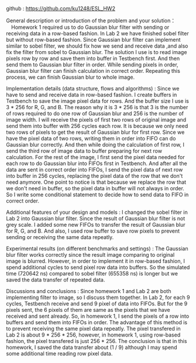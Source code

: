 github : https://github.com/ku1248/ESL_HW2

General description or introduction of the problem and your solution：<br>
&emsp;Homework 1 required us to do Gaussian blur filter with sending or receiving data in a row-based fashion. In Lab 2 we have finished sobel filter but without row-based fashion. Since Gaussian blur filter can implement similar to sobel filter, we should fix how we send and receive data ,and also fix the filter from sobel to Gaussian blur. The solution I use is to read image pixels row by row and save them into buffer in Testbench first. And then send them to Gaussian blur filter in order. While sending pixels in order, Gaussian blur filter can finish calculation in correct order. Repeating this process, we can finish Gaussian blur to whole image.

Implementation details (data structure, flows and algorithms) :
  Since we have to send and receive data in row-based fashion. I create buffers in Testbench to save the image pixel data for rows. And the buffer size I use is 3 * 256 for R, G, and B. The reason why it is 3 * 256 is that 3 is the number of rows required to do one row of Gaussian blur and 256 is the number of image width. I will receive the pixels of first two rows of original image and send them into buffer with 256 cycles each row. It is because we only need two rows of pixels to get the result of Gaussian blur for first row. Since we have the pixel data of two rows, writing them in order into FIFO can do Gaussian blur correctly. And then while doing the calculation of first row, I send the third row of image data to buffer preparing for next row calculation. For the rest of the image, I first send the pixel data needed for each row to do Gaussian blur into FIFOs first in Testbench. And after all the data are sent in correct order into FIFOs, I send the pixel data of next row into buffer in 256 cycles, replacing the pixel data of the row that we don't need anymore. One point to notice is that because we replace the row that we don't need in buffer, so the pixel data in buffer will not always in order. So I write some conditional statement to decide how to send data to FIFO in correct order.

Additional features of your design and models :
  I changed the sobel filter in Lab 2 into Gaussian blur filter. Since the result of Gaussian blur filter is not grey scale. I added some new FIFOs to transfer the result of Gaussian blur for R, G, and B. And also, I used row buffer to save row pixels to prevent sending or receiving the same data repeatly.

Experimental results (on different benchmarks and settings) :
  The Gaussian blur filter works correctly since the result image comparing to original image is blurred. However, in order to implement it in row-based fashion, I spend additional cycles to send pixel row data into buffers. So the simulated time (720642 ns) compared to sobel filter (655358 ns) is longer but we saved the data transfer of repeated data.

Discussions and conclusions :
  Since homework 1 and Lab 2 are both implementing filter to image, so I discuss them together. In Lab 2, for each 9 cycles, Testbench receive and send 9 pixel of data into FIFOs. But for the 9 pixels sent, the 6 pixels of them are same as the pixels that we have received and sent already. So, in homework 1, I send the pixels of a row into buffers and send them into FIFOs in order. The advantage of this method is to prevent receiving the same pixel data repeatly. The pixel transfered in Lab 2 is about 9 * 256 * 256, however, in homework 1, using row-based fashion, the pixel transfered is just 256 * 256. The conclusion is that in this homework, I saved the data transfer about (1 / 9) although I may spend some additional time reading row pixel data.

